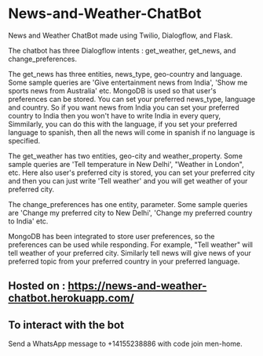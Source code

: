 # News-and-Weather-ChatBot

News and Weather ChatBot made using Twilio, Dialogflow, and Flask.

The chatbot has three Dialogflow intents : get_weather, get_news, and change_preferences.

The get_news has three entities, news_type, geo-country and language. Some sample queries are 'Give entertainment news from India', 'Show me sports news from Australia' etc. MongoDB is used so that user's preferences can be stored. You can set your preferred news_type, language and country. So if you want news from India you can set your preferred country to India then you won't have to write India in every query, Simmilarly, you can do this with the language, if you set your preferred language to spanish, then all the news will come in spanish if no language is specified.
   
The get_weather has two entities, geo-city and weather_property. Some sample queries are 'Tell temperature in New Delhi', "Weather in London", etc. Here also user's preferred city is stored, you can set your preferred city and then you can just write 'Tell weather' and you will get weather of your preferred city.
    
The change_preferences has one entity, parameter. Some sample queries are 'Change my preferred city to New Delhi', 'Change my preferred country to India' etc.
   
MongoDB has been integrated to store user preferences, so the preferences can be used while responding. For example, "Tell weather" will tell weather of your preferred city. Similarly tell news will give news of your preferred topic from your preferred country in your preferred language. 
    
## Hosted on : https://news-and-weather-chatbot.herokuapp.com/

## To interact with the bot

   Send a WhatsApp message to +14155238886 with code join men-home.
